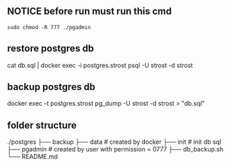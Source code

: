 ## NOTICE before run must run this cmd
```
sudo chmod -R 777 ./pgadmin
```
## restore postgres db
cat db.sql | docker exec -i postgres.strost psql -U strost -d strost

## backup postgres db
docker exec -t postgres.strost pg_dump -U strost -d strost  > "db.sql"

## folder structure
./postgres
    ├── backup
    ├── data                      # created by docker
    ├── init                      # init db sql
    ├── pgadmin                   # created by user with permission = 0777
    ├── db_backup.sh              
    └── README.md